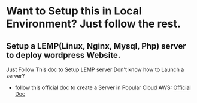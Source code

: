 # Want to Setup this in Local Environment? Just follow the rest.
## Setup a LEMP(Linux, Nginx, Mysql, Php) server to deploy wordpress Website.
Just Follow This doc to Setup LEMP server
Don't know how to Launch a server? 
- follow this official doc to create a Server in Popular Cloud AWS: [Official Doc](https://docs.aws.amazon.com/efs/latest/ug/gs-step-one-create-ec2-resources.html)
